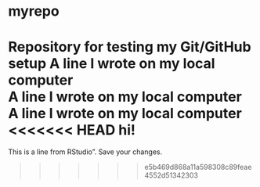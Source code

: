 # myrepo
Repository for testing my Git/GitHub setup
A line I wrote on my local computer  
A line I wrote on my local computer  
A line I wrote on my local computer  
<<<<<<< HEAD
hi!
=======
This is a line from RStudio”. Save your changes.
>>>>>>> e5b469d868a11a598308c89feae4552d51342303
